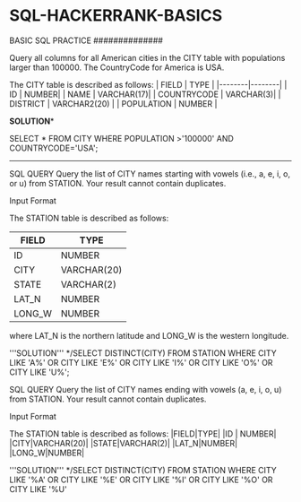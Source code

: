 # SQL-HACKERRANK-BASICS
BASIC SQL PRACTICE
##############

Query all columns for all American cities in the CITY table with populations larger than 100000. The CountryCode for America is USA.


The CITY table is described as follows:
| FIELD  |  TYPE  |
|--------|--------|
|  ID    |  NUMBER|
| NAME   | VARCHAR(17)|
| COUNTRYCODE | VARCHAR(3)|
| DISTRICT |  VARCHAR2(20) |
| POPULATION | NUMBER |

******SOLUTION*******


SELECT * FROM CITY WHERE POPULATION >'100000' AND COUNTRYCODE='USA';


































--------------------------------------------------------------------------------------------------------------------------------------------------------


SQL QUERY 
Query the list of CITY names starting with vowels (i.e., a, e, i, o, or u) from STATION. Your result cannot contain duplicates.

Input Format

The STATION table is described as follows:

|  FIELD  |  TYPE  |
|---------|--------|
|ID       | NUMBER |
|CITY     |VARCHAR(20)|
|STATE    |VARCHAR(2)|
|LAT_N    |NUMBER|
|LONG_W   |NUMBER|

where LAT_N is the northern latitude and LONG_W is the western longitude.

'''SOLUTION'''
*/SELECT DISTINCT(CITY) FROM STATION
WHERE CITY LIKE 'A%' OR CITY LIKE 'E%' OR CITY LIKE 'I%' OR CITY LIKE 'O%' OR CITY LIKE 'U%';


SQL QUERY 
Query the list of CITY names ending with vowels (a, e, i, o, u) from STATION. Your result cannot contain duplicates.

Input Format

The STATION table is described as follows:
|FIELD|TYPE|
|ID | NUMBER|
|CITY|VARCHAR(20)|
|STATE|VARCHAR(2)|
|LAT_N|NUMBER|
|LONG_W|NUMBER|

'''SOLUTION'''
*/SELECT DISTINCT(CITY) 
FROM STATION
WHERE CITY LIKE '%A' OR CITY LIKE '%E' OR CITY LIKE '%I' OR CITY LIKE '%O' OR CITY LIKE '%U'

